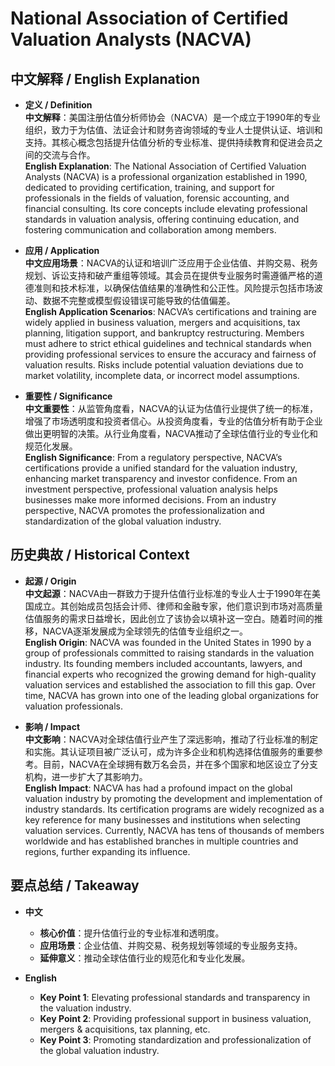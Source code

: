 # National Association of Certified Valuation Analysts (NACVA)

## 中文解释 / English Explanation

* **定义 / Definition**  
  **中文解释**：美国注册估值分析师协会（NACVA）是一个成立于1990年的专业组织，致力于为估值、法证会计和财务咨询领域的专业人士提供认证、培训和支持。其核心概念包括提升估值分析的专业标准、提供持续教育和促进会员之间的交流与合作。  
  **English Explanation**: The National Association of Certified Valuation Analysts (NACVA) is a professional organization established in 1990, dedicated to providing certification, training, and support for professionals in the fields of valuation, forensic accounting, and financial consulting. Its core concepts include elevating professional standards in valuation analysis, offering continuing education, and fostering communication and collaboration among members.

* **应用 / Application**  
  **中文应用场景**：NACVA的认证和培训广泛应用于企业估值、并购交易、税务规划、诉讼支持和破产重组等领域。其会员在提供专业服务时需遵循严格的道德准则和技术标准，以确保估值结果的准确性和公正性。风险提示包括市场波动、数据不完整或模型假设错误可能导致的估值偏差。  
  **English Application Scenarios**: NACVA’s certifications and training are widely applied in business valuation, mergers and acquisitions, tax planning, litigation support, and bankruptcy restructuring. Members must adhere to strict ethical guidelines and technical standards when providing professional services to ensure the accuracy and fairness of valuation results. Risks include potential valuation deviations due to market volatility, incomplete data, or incorrect model assumptions.

* **重要性 / Significance**  
  **中文重要性**：从监管角度看，NACVA的认证为估值行业提供了统一的标准，增强了市场透明度和投资者信心。从投资角度看，专业的估值分析有助于企业做出更明智的决策。从行业角度看，NACVA推动了全球估值行业的专业化和规范化发展。  
  **English Significance**: From a regulatory perspective, NACVA’s certifications provide a unified standard for the valuation industry, enhancing market transparency and investor confidence. From an investment perspective, professional valuation analysis helps businesses make more informed decisions. From an industry perspective, NACVA promotes the professionalization and standardization of the global valuation industry.

## 历史典故 / Historical Context

* **起源 / Origin**  
  **中文起源**：NACVA由一群致力于提升估值行业标准的专业人士于1990年在美国成立。其创始成员包括会计师、律师和金融专家，他们意识到市场对高质量估值服务的需求日益增长，因此创立了该协会以填补这一空白。随着时间的推移，NACVA逐渐发展成为全球领先的估值专业组织之一。  
  **English Origin**: NACVA was founded in the United States in 1990 by a group of professionals committed to raising standards in the valuation industry. Its founding members included accountants, lawyers, and financial experts who recognized the growing demand for high-quality valuation services and established the association to fill this gap. Over time, NACVA has grown into one of the leading global organizations for valuation professionals.

* **影响 / Impact**  
  **中文影响**：NACVA对全球估值行业产生了深远影响，推动了行业标准的制定和实施。其认证项目被广泛认可，成为许多企业和机构选择估值服务的重要参考。目前，NACVA在全球拥有数万名会员，并在多个国家和地区设立了分支机构，进一步扩大了其影响力。  
  **English Impact**: NACVA has had a profound impact on the global valuation industry by promoting the development and implementation of industry standards. Its certification programs are widely recognized as a key reference for many businesses and institutions when selecting valuation services. Currently, NACVA has tens of thousands of members worldwide and has established branches in multiple countries and regions, further expanding its influence.

## 要点总结 / Takeaway

* **中文**  
  - **核心价值**：提升估值行业的专业标准和透明度。  
  - **应用场景**：企业估值、并购交易、税务规划等领域的专业服务支持。  
  - **延伸意义**：推动全球估值行业的规范化和专业化发展。

* **English**  
  - **Key Point 1**: Elevating professional standards and transparency in the valuation industry.  
  - **Key Point 2**: Providing professional support in business valuation, mergers & acquisitions, tax planning, etc.  
  - **Key Point 3**: Promoting standardization and professionalization of the global valuation industry.